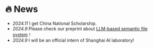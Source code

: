 # 🔥 News
- *2024.11* I get China National Scholarship. 
- *2024.9* Please check our preprint about [LLM-based semantic file system](https://www.researchgate.net/publication/384257895_From_Commands_to_Prompts_LLM-based_Semantic_File_System_for_AIOS)！
- *2024.9* I will be an official intern of Shanghai AI laboratory!